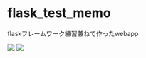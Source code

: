 # flask_test_memo
<p>flaskフレームワーク練習兼ねて作ったwebapp</p>
<img src="https://github.com/huanshenyi/flask_test_memo/blob/master/%E3%82%AD%E3%83%A3%E3%83%97%E3%83%81%E3%83%A3.PNG?raw=true">
<img src="https://github.com/huanshenyi/flask_test_memo/blob/master/%E3%82%AD%E3%83%A3%E3%83%97%E3%83%81%E3%83%A31.PNG?raw=true">
